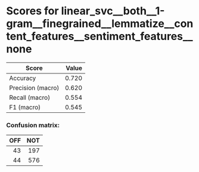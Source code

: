 # Scores for linear_svc__both__1-gram__finegrained__lemmatize__content_features__sentiment_features__none
|      Score      |Value|
|-----------------|----:|
|Accuracy         |0.720|
|Precision (macro)|0.620|
|Recall (macro)   |0.554|
|F1 (macro)       |0.545|

### Confusion matrix:
|OFF|NOT|
|--:|--:|
| 43|197|
| 44|576|
